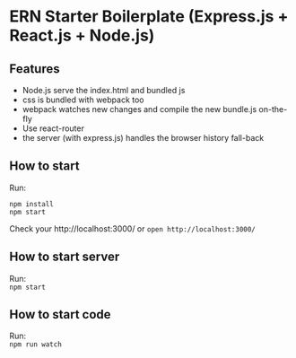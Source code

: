 # ERN Starter Boilerplate (Express.js + React.js + Node.js)

## Features

* Node.js serve the index.html and bundled js
* css is bundled with webpack too
* webpack watches new changes and compile the new bundle.js on-the-fly
* Use react-router
* the server (with express.js) handles the browser history fall-back

## How to start

Run:  
```
npm install
npm start
```

Check your http://localhost:3000/ or  `open http://localhost:3000/`

## How to start server
Run:  
`npm start`

## How to start code

Run:  
`npm run watch`
